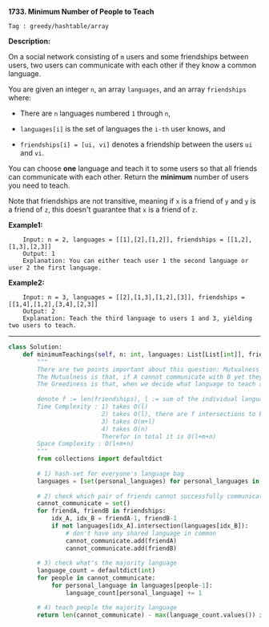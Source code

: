 **1733. Minimum Number of People to Teach**

```Tag : greedy/hashtable/array```

**Description:**

On a social network consisting of ```m``` users and some friendships between users, two users can communicate with each other if they know a common language.

You are given an integer ```n```, an array ```languages```, and an array ```friendships``` where:

+ There are ```n``` languages numbered ```1``` through ```n```,

+ ```languages[i]``` is the set of languages the ```i-​​​​​​th```​​​​ user knows, and

+ ```friendships[i] = [u​​​​​​i​​​, v​​​​​​i]``` denotes a friendship between the users ```u​​​​​​​​​​​i​​​​​``` and ```vi```.

You can choose **one** language and teach it to some users so that all friends can communicate with each other. Return the **minimum** number of users you need to teach.

Note that friendships are not transitive, meaning if ```x``` is a friend of ```y``` and ```y``` is a friend of ```z```, this doesn't guarantee that ```x``` is a friend of ```z```.


**Example1:**

        Input: n = 2, languages = [[1],[2],[1,2]], friendships = [[1,2],[1,3],[2,3]]
        Output: 1
        Explanation: You can either teach user 1 the second language or user 2 the first language.
        
**Example2:**

        Input: n = 3, languages = [[2],[1,3],[1,2],[3]], friendships = [[1,4],[1,2],[3,4],[2,3]]
        Output: 2
        Explanation: Teach the third language to users 1 and 3, yielding two users to teach.

-----------

```python
class Solution:
    def minimumTeachings(self, n: int, languages: List[List[int]], friendships: List[List[int]]) -> int:
        """
        There are two points important about this question: Mutualness and Greediness
        The Mutualness is that, if A cannot communicate with B yet they are friend, both of them need to learn a new language
        The Greediness is that, when we decide what language to teach a group of people who cannot communicate with their friends, we want to teach the majority language
    
        denote f := len(friendships), l := sum of the individual language count in languages array
        Time Complexity : 1) takes O(l) 
                          2) takes O(l), there are f intersections to be made, each takes at most O(l/f) 
                          3) takes O(m+l)
                          4) takes O(n)
                          Therefor in total it is O(l+m+n)
        Space Complexity : O(l+m+n)
        """
        from collections import defaultdict
        
        # 1) hash-set for everyone's language bag
        languages = [set(personal_languages) for personal_languages in languages]
        
        # 2) check which pair of friends cannot successfully communicate with each other
        cannot_communicate = set()
        for friendA, friendB in friendships:
            idx_A, idx_B = friendA-1, friendB-1
            if not languages[idx_A].intersection(languages[idx_B]):
                # don't have any shared language in common
                cannot_communicate.add(friendA)
                cannot_communicate.add(friendB)
        
        # 3) check what's the majority language
        language_count = defaultdict(int)
        for people in cannot_communicate:
            for personal_language in languages[people-1]:
                language_count[personal_language] += 1

        # 4) teach people the majority language
        return len(cannot_communicate) - max(language_count.values()) if language_count else 0
```


